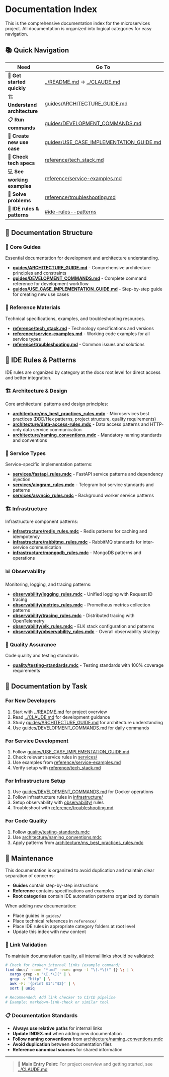 # Documentation Index

This is the comprehensive documentation index for the microservices project. All documentation is organized into logical categories for easy navigation.

## 📚 Quick Navigation

| Need | Go To |
|------|-------|
| 🏁 **Get started quickly** | [../README.md](../README.md) → [../CLAUDE.md](../CLAUDE.md) |
| 🏗️ **Understand architecture** | [guides/ARCHITECTURE_GUIDE.md](guides/ARCHITECTURE_GUIDE.md) |
| 📋 **Run commands** | [guides/DEVELOPMENT_COMMANDS.md](guides/DEVELOPMENT_COMMANDS.md) |
| 🎯 **Create new use case** | [guides/USE_CASE_IMPLEMENTATION_GUIDE.md](guides/USE_CASE_IMPLEMENTATION_GUIDE.md) |
| 🔧 **Check tech specs** | [reference/tech_stack.md](reference/tech_stack.md) |
| 💻 **See working examples** | [reference/service-examples.md](reference/service-examples.md) |
| 🐛 **Solve problems** | [reference/troubleshooting.md](reference/troubleshooting.md) |
| 🤖 **IDE rules & patterns** | [#ide-rules--patterns](#ide-rules--patterns) |

## 📂 Documentation Structure

### 📖 Core Guides
Essential documentation for development and architecture understanding.

- **[guides/ARCHITECTURE_GUIDE.md](guides/ARCHITECTURE_GUIDE.md)** - Comprehensive architecture principles and constraints
- **[guides/DEVELOPMENT_COMMANDS.md](guides/DEVELOPMENT_COMMANDS.md)** - Complete command reference for development workflow
- **[guides/USE_CASE_IMPLEMENTATION_GUIDE.md](guides/USE_CASE_IMPLEMENTATION_GUIDE.md)** - Step-by-step guide for creating new use cases

### 📑 Reference Materials
Technical specifications, examples, and troubleshooting resources.

- **[reference/tech_stack.md](reference/tech_stack.md)** - Technology specifications and versions
- **[reference/service-examples.md](reference/service-examples.md)** - Working code examples for all service types
- **[reference/troubleshooting.md](reference/troubleshooting.md)** - Common issues and solutions

## 🤖 IDE Rules & Patterns

IDE rules are organized by category at the docs root level for direct access and better integration.

### 🏗️ Architecture & Design
Core architectural patterns and design principles:

- **[architecture/ms_best_practices_rules.mdc](architecture/ms_best_practices_rules.mdc)** - Microservices best practices (DDD/Hex patterns, project structure, quality requirements)
- **[architecture/data-access-rules.mdc](architecture/data-access-rules.mdc)** - Data access patterns and HTTP-only data service communication
- **[architecture/naming_conventions.mdc](architecture/naming_conventions.mdc)** - Mandatory naming standards and conventions

### 🚀 Service Types
Service-specific implementation patterns:

- **[services/fastapi_rules.mdc](services/fastapi_rules.mdc)** - FastAPI service patterns and dependency injection
- **[services/aiogram_rules.mdc](services/aiogram_rules.mdc)** - Telegram bot service standards and patterns
- **[services/asyncio_rules.mdc](services/asyncio_rules.mdc)** - Background worker service patterns

### 🏗️ Infrastructure
Infrastructure component patterns:

- **[infrastructure/redis_rules.mdc](infrastructure/redis_rules.mdc)** - Redis patterns for caching and idempotency
- **[infrastructure/rabbitmq_rules.mdc](infrastructure/rabbitmq_rules.mdc)** - RabbitMQ standards for inter-service communication
- **[infrastructure/mongodb_rules.mdc](infrastructure/mongodb_rules.mdc)** - MongoDB patterns and operations

### 📊 Observability
Monitoring, logging, and tracing patterns:

- **[observability/logging_rules.mdc](observability/logging_rules.mdc)** - Unified logging with Request ID tracing
- **[observability/metrics_rules.mdc](observability/metrics_rules.mdc)** - Prometheus metrics collection patterns
- **[observability/tracing_rules.mdc](observability/tracing_rules.mdc)** - Distributed tracing with OpenTelemetry
- **[observability/elk_rules.mdc](observability/elk_rules.mdc)** - ELK stack configuration and patterns
- **[observability/observability_rules.mdc](observability/observability_rules.mdc)** - Overall observability strategy

### 🧪 Quality Assurance
Code quality and testing standards:

- **[quality/testing-standards.mdc](quality/testing-standards.mdc)** - Testing standards with 100% coverage requirements

## 🎯 Documentation by Task

### For New Developers
1. Start with [../README.md](../README.md) for project overview
2. Read [../CLAUDE.md](../CLAUDE.md) for development guidance
3. Study [guides/ARCHITECTURE_GUIDE.md](guides/ARCHITECTURE_GUIDE.md) for architecture understanding
4. Use [guides/DEVELOPMENT_COMMANDS.md](guides/DEVELOPMENT_COMMANDS.md) for daily commands

### For Service Development
1. Follow [guides/USE_CASE_IMPLEMENTATION_GUIDE.md](guides/USE_CASE_IMPLEMENTATION_GUIDE.md)
2. Check relevant service rules in [services/](services/)
3. Use examples from [reference/service-examples.md](reference/service-examples.md)
4. Verify setup with [reference/tech_stack.md](reference/tech_stack.md)

### For Infrastructure Setup
1. Use [guides/DEVELOPMENT_COMMANDS.md](guides/DEVELOPMENT_COMMANDS.md) for Docker operations
2. Follow infrastructure rules in [infrastructure/](infrastructure/)
3. Setup observability with [observability/](observability/) rules
4. Troubleshoot with [reference/troubleshooting.md](reference/troubleshooting.md)

### For Code Quality
1. Follow [quality/testing-standards.mdc](quality/testing-standards.mdc)
2. Use [architecture/naming_conventions.mdc](architecture/naming_conventions.mdc)
3. Apply patterns from [architecture/ms_best_practices_rules.mdc](architecture/ms_best_practices_rules.mdc)

## 🔄 Maintenance

This documentation is organized to avoid duplication and maintain clear separation of concerns:

- **Guides** contain step-by-step instructions
- **Reference** contains specifications and examples
- **Root categories** contain IDE automation patterns organized by domain

When adding new documentation:
- Place guides in `guides/`
- Place technical references in `reference/`
- Place IDE rules in appropriate category folders at root level
- Update this index with new content

### 🔗 Link Validation

To maintain documentation quality, all internal links should be validated:

```bash
# Check for broken internal links (example command)
find docs/ -name "*.md" -exec grep -l "\[.*\](" {} \; | \
  xargs grep -n "\[.*\](" | \
  grep -v "http" | \
  awk -F: '{print $1":"$2}' | \
  sort | uniq

# Recommended: Add link checker to CI/CD pipeline
# Example: markdown-link-check or similar tool
```

### 📋 Documentation Standards

- **Always use relative paths** for internal links
- **Update INDEX.md** when adding new documentation
- **Follow naming conventions** from [architecture/naming_conventions.mdc](architecture/naming_conventions.mdc)
- **Avoid duplication** between documentation files
- **Reference canonical sources** for shared information

---

> **📖 Main Entry Point**: For project overview and getting started, see [../CLAUDE.md](../CLAUDE.md)